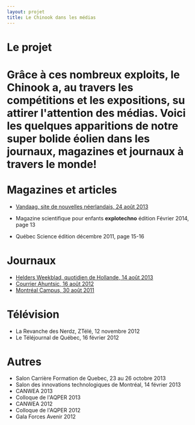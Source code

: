 ```yaml
---
layout: projet
title: Le Chinook dans les médias
---
```


Le projet
=========

Grâce à ces nombreux exploits, le Chinook a, au travers les compétitions et les
expositions, su attirer l'attention des médias. Voici les quelques apparitions 
de notre super bolide éolien dans les journaux, magazines et journaux à travers
le monde!
<br>
<br>
Magazines et articles
=============

- [Vandaag, site de nouvelles néerlandais, 24 août 2013](http://www.vandaag.nl/denhelder/nieuws/article24190483.ece/Windracers-Canada-verbreken-record-in-Den-Helder)


- Magazine scientifique pour enfants **explotechno** édition Février 2014, page 13

- Québec Science édition décembre 2011, page 15-16

Journaux
=============

- [Helders Weekblad, quotidien de Hollande, 14 août 2013](http://www.dichtbij.nl/noordkop/regio/artikel/2975201/racing-aeolus-den-helder-hoopt-op-winderige-zeedijk-.aspx)
- [Courrier Ahuntsic, 16 août 2012](http://www.courrierahuntsic.com/Actualites/Vos-nouvelles/2012-08-16/article-3054022/Ingenieurs-dans-le-vent/1")
- [Montréal Campus, 30 août 2011](http://montrealcampus.ca/2011/08/transporte-par-le-vent-3/)


Télévision
=============

- La Revanche des Nerdz, ZTélé, 12 novembre 2012
- Le Téléjournal de Québec, 16 février 2012


Autres
=============

- Salon Carrière Formation de Quebec, 23 au 26 octobre 2013
- Salon des innovations technologiques de Montréal, 14 février 2013
- CANWEA 2013
- Colloque de l'AQPER 2013
- CANWEA 2012
- Colloque de l'AQPER 2012
- Gala Forces Avenir 2012

